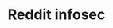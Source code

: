 ---
title: Reddit infosec
description: A community-curated aggregator of technical information security content. Our mission is to extract signal from the noise — to provide value to security practitioners, students, researchers, and hackers everywhere.
url: https://www.reddit.com/r/infosec/
image:
    # url: '/assets/images/cafe.png'
    # alt: 'Cafe'
tags: ['community', 'forum', 'news']
listedDate: 2023-11-08
published: true
---